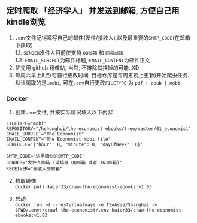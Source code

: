 ## 定时爬取 「经济学人」 并发送到邮箱, 方便自己用kindle浏览

1. `.env`文件记得填写自己的邮件(发件/接收人),以及最重要的`SMTP_CODE`(在邮箱中获取)  
  1.1. `SENDER`发件人目前仅支持 `QQ邮箱` 和 `网易邮箱`  
  1.2. `EMAIL_SUBJECT`为邮件标题, `EMAIL_CONTENT`为邮件正文
2. 优先用 github 镜像站, 当然, 不排除其挂掉的可能. XD
3. 每周六早上8点(可自行更改时间, 目标仓库是每周五晚上更新)开始爬虫任务. 默认爬取的是`.mobi`, 可在`.env`自行更改`FILETYPE` 为 `pdf | epub | mobi `


### Docker

1. 创建`.env`文件, 并按实际情况填入以下内容

```
FILETYPE="mobi"
REPOSITORY="/hehonghui/the-economist-ebooks/tree/master/01_economist"
EMAIL_SUBJECT="The Economist"
EMAIL_CONTENT="The Economist mobi file"
SCHEDULE='{"hour": 8, "minute": 0, "dayOfWeek": 6}'

SMTP_CODE="这里填你的SMTP_CODE"
SENDER="发件人邮箱 (请填写 QQ邮箱 或者 163邮箱)"
RECEIVER="接收人的邮箱"
```  

2. 拉取镜像  
`docker pull kaier33/craw-the-economist-ebooks:v1.03`

3. 启动  
`docker run -d --restart=always -e TZ=Asia/Shanghai -v $PWD/.env:/crawl-the-economist/.env kaier33/craw-the-economist-ebooks:v1.03`
